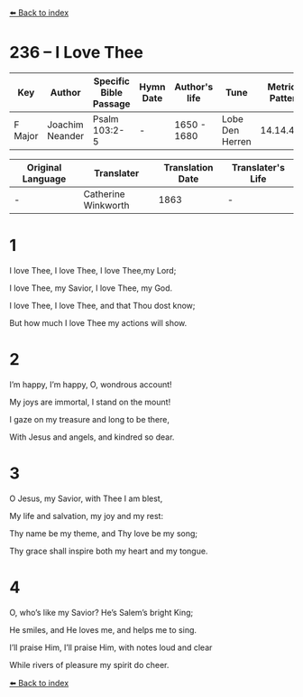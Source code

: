 [⬅️ Back to index](../README.md)

# 236 – I Love Thee

Key | Author   | Specific Bible Passage     |Hymn Date |Author's life |Tune |Metrical Pattern   |Composer/Source                                                                                        
-- | --------- | ---------------------------|----------|--------------|-----|-------------------|-------------   
F Major  | Joachim Neander      | Psalm 103:2-5 | -  | 1650 - 1680 | Lobe Den Herren | 14.14.4.7.8 | Chorale Book for England, 1863 

Original Language | Translater | Translation Date   | Translater's Life     
----------------- | --------- | --------------------|-------------   
\-  | Catherine Winkworth      | 1863 | -  | 1827 - 1878 



# 1

I love Thee, I love Thee, I love Thee,my Lord;

I love Thee, my Savior, I love Thee, my God.

I love Thee, I love Thee, and that Thou dost know;

But how much I love Thee my actions will show.



# 2

I’m happy, I’m happy, O, wondrous account!

My joys are immortal, I stand on the mount!

I gaze on my treasure and long to be there,

With Jesus and angels, and kindred so dear.



# 3

O Jesus, my Savior, with Thee I am blest,

My life and salvation, my joy and my rest:

Thy name be my theme, and Thy love be my song;

Thy grace shall inspire both my heart and my tongue.



# 4

O, who’s like my Savior? He’s Salem’s bright King;

He smiles, and He loves me, and helps me to sing.

I’ll praise Him, I’ll praise Him, with notes loud and clear

While rivers of pleasure my spirit do cheer.

[⬅️ Back to index](../README.md)
